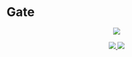 # Gate

<p align="center">
	<img src="http://cresenity.com/application/crweb/default/media/img/favico-apple.png">
	<br><br>
	<a href="https://hub.docker.com/repository/docker/haristhohir/gate">
		<img src="https://img.shields.io/docker/stars/haristhohir/gate.svg?style=for-the-badge">
	</a>
	<a href="https://hub.docker.com/repository/docker/haristhohir/gate">
		<img src="https://img.shields.io/docker/pulls/haristhohir/gate.svg?style=for-the-badge">
	</a>
</p>
